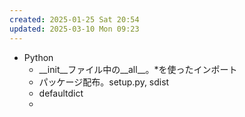 ```yaml
---
created: 2025-01-25 Sat 20:54
updated: 2025-03-10 Mon 09:23
---
```

- Python
	- \_\_init__ファイル中の\_\_all__。\*を使ったインポート
	- パッケージ配布。setup.py, sdist
	- defaultdict
	- 